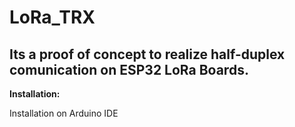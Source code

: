 # LoRa_TRX

## Its a proof of concept to realize half-duplex comunication on ESP32 LoRa Boards.


**Installation:**

Installation on Arduino IDE




